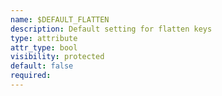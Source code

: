 ```yaml
---
name: $DEFAULT_FLATTEN
description: Default setting for flatten keys
type: attribute
attr_type: bool
visibility: protected
default: false
required: 
---
```


